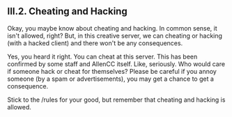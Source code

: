 <h2>III.2. Cheating and Hacking</h2>

Okay, you maybe know about cheating and hacking. In common sense, it isn't allowed, right? But, in this creative server, we can cheating or hacking (with a hacked client) and there won't be any consequences.

Yes, you heard it right. You can cheat at this server. This has been confirmed by some staff and AllenCC itself. Like, seriously. Who would care if someone hack or cheat for themselves? Please be careful if you annoy someone (by a spam or advertisements), you may get a chance to get a consequence.

Stick to the /rules for your good, but remember that cheating and hacking is allowed.

